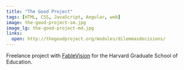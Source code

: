 ```yaml
---
title: "The Good Project"
tags: [HTML, CSS, JavaScript, Angular, web]
image: the-good-project-sm.jpg
image_lg: the-good-project-md.jpg
links:
  open: http://thegoodproject.org/modules/dilemmasdecisions/
---
```

Freelance project with [FableVision](http://www.fablevisionstudios.com/) for the Harvard Graduate School of Education.